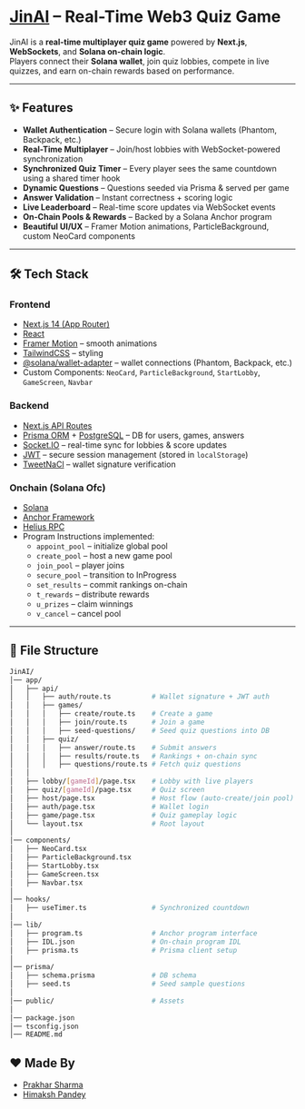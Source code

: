 # [JinAI](http://jinai.xyz/) – Real-Time Web3 Quiz Game

JinAI is a **real-time multiplayer quiz game** powered by **Next.js**, **WebSockets**, and **Solana on-chain logic**.  
Players connect their **Solana wallet**, join quiz lobbies, compete in live quizzes, and earn on-chain rewards based on performance.  

---

## ✨ Features
- **Wallet Authentication** – Secure login with Solana wallets (Phantom, Backpack, etc.)  
- **Real-Time Multiplayer** – Join/host lobbies with WebSocket-powered synchronization  
- **Synchronized Quiz Timer** – Every player sees the same countdown using a shared timer hook  
- **Dynamic Questions** – Questions seeded via Prisma & served per game  
- **Answer Validation** – Instant correctness + scoring logic  
- **Live Leaderboard** – Real-time score updates via WebSocket events  
- **On-Chain Pools & Rewards** – Backed by a Solana Anchor program  
- **Beautiful UI/UX** – Framer Motion animations, ParticleBackground, custom NeoCard components  

---

## 🛠️ Tech Stack

### **Frontend**
- [Next.js 14 (App Router)](https://nextjs.org/)  
- [React](https://react.dev/)  
- [Framer Motion](https://www.framer.com/motion/) – smooth animations  
- [TailwindCSS](https://tailwindcss.com/) – styling  
- [@solana/wallet-adapter](https://github.com/solana-labs/wallet-adapter) – wallet connections (Phantom, Backpack, etc.)  
- Custom Components: `NeoCard`, `ParticleBackground`, `StartLobby`, `GameScreen`, `Navbar`

### **Backend**
- [Next.js API Routes](https://nextjs.org/docs/app/building-your-application/routing/router-handlers)  
- [Prisma ORM](https://www.prisma.io/) + [PostgreSQL](https://www.postgresql.org/) – DB for users, games, answers  
- [Socket.IO](https://socket.io/) – real-time sync for lobbies & score updates  
- [JWT](https://jwt.io/) – secure session management (stored in `localStorage`)  
- [TweetNaCl](https://github.com/dchest/tweetnacl-js) – wallet signature verification  

### **Onchain (Solana Ofc)**
- [Solana](https://solana.com/)
- [Anchor Framework](https://project-serum.github.io/anchor/)
- [Helius RPC](https://www.helius.dev/)
- Program Instructions implemented:  
  - `appoint_pool` – initialize global pool  
  - `create_pool` – host a new game pool  
  - `join_pool` – player joins  
  - `secure_pool` – transition to InProgress  
  - `set_results` – commit rankings on-chain  
  - `t_rewards` – distribute rewards  
  - `u_prizes` – claim winnings  
  - `v_cancel` – cancel pool  

---

## 📂 File Structure

```bash
JinAI/
│── app/
│   ├── api/
│   │   ├── auth/route.ts          # Wallet signature + JWT auth
│   │   ├── games/
│   │   │   ├── create/route.ts    # Create a game
│   │   │   ├── join/route.ts      # Join a game
│   │   │   ├── seed-questions/    # Seed quiz questions into DB
│   │   ├── quiz/
│   │   │   ├── answer/route.ts    # Submit answers
│   │   │   ├── results/route.ts   # Rankings + on-chain sync
│   │   │   ├── questions/route.ts # Fetch quiz questions
│   │
│   ├── lobby/[gameId]/page.tsx    # Lobby with live players
│   ├── quiz/[gameId]/page.tsx     # Quiz screen
│   ├── host/page.tsx              # Host flow (auto-create/join pool)
│   ├── auth/page.tsx              # Wallet login
│   ├── game/page.tsx              # Quiz gameplay logic
│   └── layout.tsx                 # Root layout
│
│── components/
│   ├── NeoCard.tsx
│   ├── ParticleBackground.tsx
│   ├── StartLobby.tsx
│   ├── GameScreen.tsx
│   ├── Navbar.tsx
│
│── hooks/
│   ├── useTimer.ts                # Synchronized countdown
│
│── lib/
│   ├── program.ts                 # Anchor program interface
│   ├── IDL.json                   # On-chain program IDL
│   ├── prisma.ts                  # Prisma client setup
│
│── prisma/
│   ├── schema.prisma              # DB schema
│   ├── seed.ts                    # Seed sample questions
│
│── public/                        # Assets
│
│── package.json
│── tsconfig.json
│── README.md
``` 
## ❤️ Made By
- [Prakhar Sharma](https://x.com/Prakhar158)
- [Himaksh Pandey](https://x.com/ThatGrizzly_Dev)
